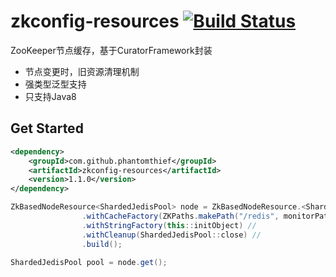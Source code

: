 zkconfig-resources [![Build Status](https://travis-ci.org/PhantomThief/zkconfig-resources.svg)](https://travis-ci.org/PhantomThief/zkconfig-resources)
=======================

ZooKeeper节点缓存，基于CuratorFramework封装

* 节点变更时，旧资源清理机制
* 强类型泛型支持
* 只支持Java8

## Get Started

```xml
<dependency>
    <groupId>com.github.phantomthief</groupId>
    <artifactId>zkconfig-resources</artifactId>
    <version>1.1.0</version>
</dependency>
```

```Java
ZkBasedNodeResource<ShardedJedisPool> node = ZkBasedNodeResource.<ShardedJedisPool> newBuilder() //
                .withCacheFactory(ZKPaths.makePath("/redis", monitorPath), ZkClientHolder::get) //
                .withStringFactory(this::initObject) //
                .withCleanup(ShardedJedisPool::close) //
                .build();

ShardedJedisPool pool = node.get();                
```